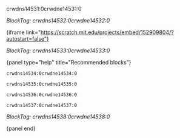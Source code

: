 crwdns14531:0crwdne14531:0

*BlockTag: crwdns14532:0crwdne14532:0*

{iframe link="https://scratch.mit.edu/projects/embed/152909804/?autostart=false"}

*BlockTag: crwdns14533:0crwdne14533:0*

{panel type="help" title="Recommended blocks"}

<pre><code class="scratch:split:random">crwdns14534:0crwdne14534:0
</code></pre>

<pre><code class="scratch:split:random">crwdns14535:0crwdne14535:0
</code></pre>

<pre><code class="scratch:split:random">crwdns14536:0crwdne14536:0
</code></pre>

<pre><code class="scratch:split:random">crwdns14537:0crwdne14537:0
</code></pre>

*BlockTag: crwdns14538:0crwdne14538:0*

{panel end}